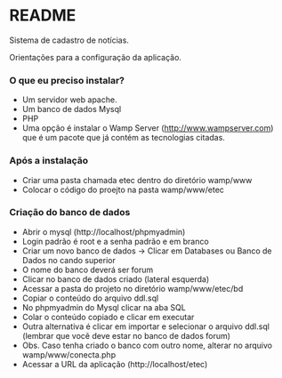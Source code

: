 # README #

Sistema de cadastro de notícias.

Orientações para a configuração da aplicação.

### O que eu preciso instalar? ###

* Um servidor web apache.
* Um banco de dados Mysql
* PHP
* Uma opção é instalar o Wamp Server (http://www.wampserver.com) que é um pacote que já contém as tecnologias citadas.

### Após a instalação ###

* Criar uma pasta chamada etec dentro do diretório wamp/www
* Colocar o código do proejto na pasta wamp/www/etec

### Criação do banco de dados ###

* Abrir o mysql (http://localhost/phpmyadmin)
* Login padrão é root e a senha padrão e em branco
* Criar um novo banco de dados -> Clicar em Databases ou Banco de Dados no cando superior
* O nome do banco deverá ser forum
* Clicar no banco de dados criado (lateral esquerda)
* Acessar a pasta do projeto no diretório wamp/www/etec/bd
* Copiar o conteúdo do arquivo ddl.sql
* No phpmyadmin do Mysql clicar na aba SQL
* Colar o conteúdo copiado e clicar em executar
* Outra alternativa é clicar em importar e selecionar o arquivo ddl.sql (lembrar que você deve estar no banco de dados forum)
* Obs. Caso tenha criado o banco com outro nome, alterar no arquivo wamp/www/conecta.php
* Acessar a URL da aplicação (http://localhost/etec)